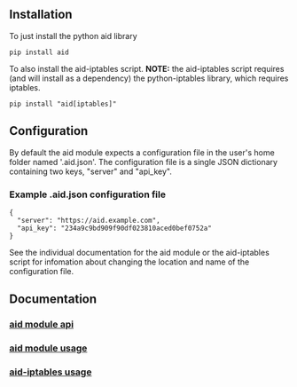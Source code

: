 

## Installation

To just install the python aid library

    pip install aid

 To also install the aid-iptables script.  **NOTE:** the aid-iptables script requires (and will install as a dependency) the python-iptables library, which requires iptables.

    pip install "aid[iptables]"

## Configuration

By default the aid module expects a configuration file in the user's home folder named '.aid.json'.  The configuration file is a single JSON dictionary containing two keys, "server" and "api_key".  

### Example .aid.json configuration file


    {
      "server": "https://aid.example.com",
      "api_key": "234a9c9bd909f90df023810aced0bef0752a"
    }

See the individual documentation for the aid module or the aid-iptables script for infomation about changing the location and name of the configuration file.

## Documentation

### [aid module api](docs/aid.html)
### [aid module usage](docs/aid_usage.html)
### [aid-iptables usage](docs/aid-iptables.html)
